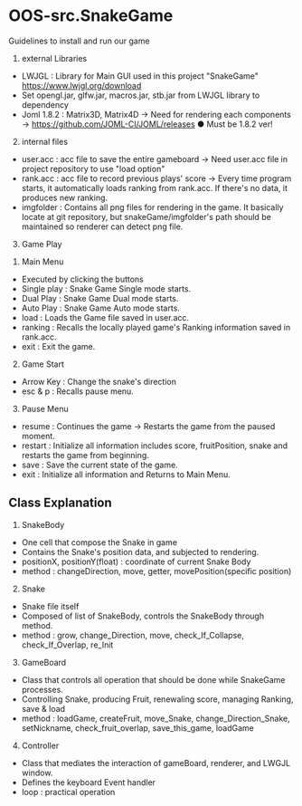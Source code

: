 # OOS-src.SnakeGame


Guidelines to install and run our game

1. external Libraries
- LWJGL : Library for Main GUI used in this project "SnakeGame"
  https://www.lwjgl.org/download
- Set opengl.jar, glfw.jar, macros.jar, stb.jar from LWJGL library to dependency
- Joml 1.8.2 : Matrix3D, Matrix4D -> Need for rendering each components -> https://github.com/JOML-CI/JOML/releases
  ● Must be 1.8.2 ver!

2. internal files
- user.acc : acc file to save the entire gameboard -> Need user.acc file in project repository to use "load option"
- rank.acc : acc file to record previous plays' score -> Every time program starts, it automatically loads ranking from rank.acc. If there's no data, it produces new ranking.
- imgfolder : Contains all png files for rendering in the game. It basically locate at git repository, but snakeGame/imgfolder's path should be maintained so renderer can detect png file.

3. Game Play


1) Main Menu
- Executed by clicking the buttons
- Single play : Snake Game Single mode starts.
- Dual Play : Snake Game Dual mode starts.
- Auto Play : Snake Game Auto mode starts.
- load : Loads the Game file saved in user.acc.
- ranking : Recalls the locally played game's Ranking information saved in rank.acc.
- exit : Exit the game.

2) Game Start
- Arrow Key : Change the snake's direction
- esc & p : Recalls pause menu.

3) Pause Menu
- resume : Continues the game -> Restarts the game from the paused moment.
- restart : Initialize all information includes score, fruitPosition, snake and restarts the game from beginning.
- save : Save the current state of the game.
- exit : Initialize all information and Returns to Main Menu.

Class Explanation
-
1. SnakeBody
- One cell that compose the Snake in game
- Contains the Snake's position data, and subjected to rendering.
- positionX, positionY(float) : coordinate of current Snake Body
- method : changeDirection, move, getter, movePosition(specific position)

2. Snake
- Snake file itself
- Composed of list of SnakeBody, controls the SnakeBody through method. 
- method : grow, change_Direction, move, check_If_Collapse, check_If_Overlap, re_Init

3. GameBoard
- Class that controls all operation that should be done while SnakeGame processes.
- Controlling Snake, producing Fruit, renewaling score, managing Ranking, save & load
- method : loadGame, createFruit, move_Snake, change_Direction_Snake, setNickname, check_fruit_overlap, save_this_game, loadGame

4. Controller
- Class that mediates the interaction of gameBoard, renderer, and LWGJL window.
- Defines the keyboard Event handler
- loop : practical operation
